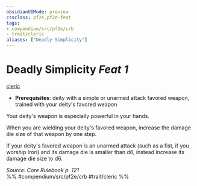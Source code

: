 ```yaml
---
obsidianUIMode: preview
cssclass: pf2e,pf2e-feat
tags:
- compendium/src/pf2e/crb
- trait/cleric
aliases: ["Deadly Simplicity"]
---
```

# Deadly Simplicity  *Feat 1*  
[cleric](/rules/traits/cleric.md)  

- **Prerequisites**: deity with a simple or unarmed attack favored weapon, trained with your deity's favored weapon

Your deity's weapon is especially powerful in your hands.

When you are wielding your deity's favored weapon, increase the damage die size of that weapon by one step.

If your deity's favored weapon is an unarmed attack (such as a fist, if you worship Irori) and its damage die is smaller than d6, instead increase its damage die size to d6.

*Source: Core Rulebook p. 121*  
%% #compendium/src/pf2e/crb #trait/cleric %%